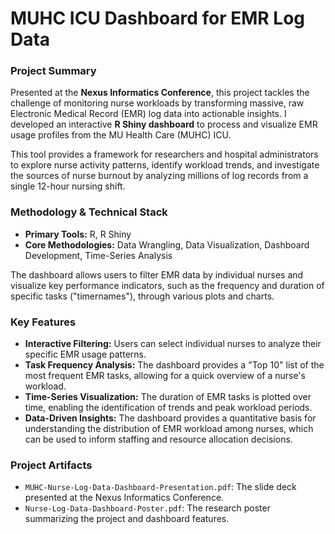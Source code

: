 # MUHC ICU Dashboard for EMR Log Data

### Project Summary

Presented at the **Nexus Informatics Conference**, this project tackles the challenge of monitoring nurse workloads by transforming massive, raw Electronic Medical Record (EMR) log data into actionable insights. I developed an interactive **R Shiny dashboard** to process and visualize EMR usage profiles from the MU Health Care (MUHC) ICU.

This tool provides a framework for researchers and hospital administrators to explore nurse activity patterns, identify workload trends, and investigate the sources of nurse burnout by analyzing millions of log records from a single 12-hour nursing shift.

### Methodology & Technical Stack

* **Primary Tools:** R, R Shiny
* **Core Methodologies:** Data Wrangling, Data Visualization, Dashboard Development, Time-Series Analysis

The dashboard allows users to filter EMR data by individual nurses and visualize key performance indicators, such as the frequency and duration of specific tasks ("timernames"), through various plots and charts.

### Key Features

* **Interactive Filtering:** Users can select individual nurses to analyze their specific EMR usage patterns.
* **Task Frequency Analysis:** The dashboard provides a "Top 10" list of the most frequent EMR tasks, allowing for a quick overview of a nurse's workload.
* **Time-Series Visualization:** The duration of EMR tasks is plotted over time, enabling the identification of trends and peak workload periods.
* **Data-Driven Insights:** The dashboard provides a quantitative basis for understanding the distribution of EMR workload among nurses, which can be used to inform staffing and resource allocation decisions.

### Project Artifacts

* `MUHC-Nurse-Log-Data-Dashboard-Presentation.pdf`: The slide deck presented at the Nexus Informatics Conference.
* `Nurse-Log-Data-Dashboard-Poster.pdf`: The research poster summarizing the project and dashboard features.
